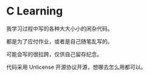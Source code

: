 # C Learning

我学习过程中写的各种大大小小的闲杂代码。

都是为了应付作业，或者是自己随笔乱写的。

可能会写的很拉跨，仅供自己留存纪念。

代码采用 Unlicense 开源协议开源，想哪去怎么用都可以。
